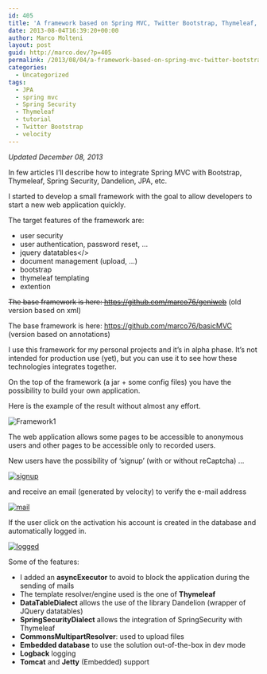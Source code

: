 ```yaml
---
id: 405
title: 'A framework based on Spring MVC, Twitter Bootstrap, Thymeleaf, Spring Security &#8211; Part 1 &#8211; Introduction'
date: 2013-08-04T16:39:20+00:00
author: Marco Molteni
layout: post
guid: http://marco.dev/?p=405
permalink: /2013/08/04/a-framework-based-on-spring-mvc-twitter-bootstrap-thymeleaf-spring-security-part-1-introduction/
categories:
  - Uncategorized
tags:
  - JPA
  - spring mvc
  - Spring Security
  - Thymeleaf
  - tutorial
  - Twitter Bootstrap
  - velocity
---
```

_Updated December 08, 2013_

In few articles I&#8217;ll describe how to integrate Spring MVC with Bootstrap, Thymeleaf, Spring Security, Dandelion, JPA, etc.
  
I started to develop a small framework with the goal to allow developers to start a new web application quickly.

The target features of the framework are:

  * user security
  * user authentication, password reset, …
  * jquery datatables</>
  * document management (upload, …)
  * bootstrap
  * thymeleaf templating
  * extention

<del datetime="2013-12-02T19:50:48+00:00">The base framework is here: <a href="https://github.com/marco76/geniweb">https://github.com/marco76/geniweb</a></del> (old version based on xml)
  
The base framework is here: <a title="https://github.com/marco76/basicMVC" href="https://github.com/marco76/basicMVC" target="_blank">https://github.com/marco76/basicMVC</a> (version based on annotations)

I use this framework for my personal projects and it&#8217;s in alpha phase. It&#8217;s not intended for production use (yet), but you can use it to see how these technologies integrates together.

On the top of the framework (a jar + some config files) you have the possibility to build your own application.

Here is the example of the result without almost any effort.

<img alt="Framework1" src="{{site.baseurl}}/assets/img/uploads/2013/08/geniwebframework1.png?resize=600%2C146" border="0" data-recalc-dims="1" />

The web application allows some pages to be accessible to anonymous users and other pages to be accessible only to recorded users.

New users have the possibility of &#8216;signup&#8217; (with or without reCaptcha) &#8230;
  
[<img class="alignnone size-medium wp-image-464" alt="signup" src="https://i1.wp.com/marco.dev/wp-content/uploads/2013/08/signup.png?resize=300%2C145" data-recalc-dims="1" />](https://i1.wp.com/marco.dev/wp-content/uploads/2013/08/signup.png)

and receive an email (generated by velocity) to verify the e-mail address
  
[<img class="alignnone size-medium wp-image-462" alt="mail" src="{{site.baseurl}}/assets/img/uploads/2013/08/mail.png?resize=300%2C108" data-recalc-dims="1" />]({{site.baseurl}}/assets/img/uploads/2013/08/mail.png)

If the user click on the activation his account is created in the database and automatically logged in.

[<img class="alignnone size-medium wp-image-461" alt="logged" src="{{site.baseurl}}/assets/img/uploads/2013/08/logged.png?resize=300%2C95" data-recalc-dims="1" />]({{site.baseurl}}/assets/img/uploads/2013/08/logged.png)

Some of the features:

  * I added an **asyncExecutor** to avoid to block the application during the sending of mails
  * The template resolver/engine used is the one of **Thymeleaf**
  * **DataTableDialect** allows the use of the library Dandelion (wrapper of JQuery datatables)
  * **SpringSecurityDialect** allows the integration of SpringSecurity with Thymeleaf
  * **CommonsMultipartResolver**: used to upload files
  * **Embedded database** to use the solution out-of-the-box in dev mode
  * **Logback** logging
  * **Tomcat** and **Jetty** (Embedded) support